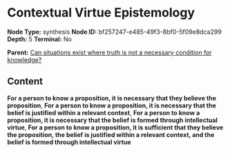 # Contextual Virtue Epistemology

**Node Type:** synthesis
**Node ID:** bf257247-e485-49f3-8bf0-5f09e8dca299
**Depth:** 5
**Terminal:** No

**Parent:** [Can situations exist where truth is not a necessary condition for knowledge?](can-situations-exist-where-truth-is-not-a-necessary-condition-for-knowledge-antithesis-e0daaa3a-ac50-4439-88d5-ea6b9d1804b4.md)

## Content

**For a person to know a proposition, it is necessary that they believe the proposition**, **For a person to know a proposition, it is necessary that the belief is justified within a relevant context**, **For a person to know a proposition, it is necessary that the belief is formed through intellectual virtue**, **For a person to know a proposition, it is sufficient that they believe the proposition, the belief is justified within a relevant context, and the belief is formed through intellectual virtue**
